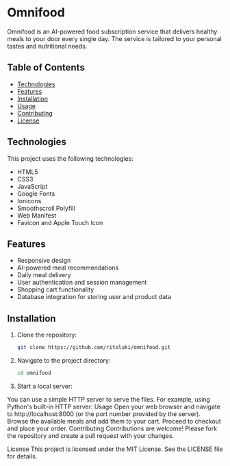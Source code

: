 # Omnifood

Omnifood is an AI-powered food subscription service that delivers healthy meals to your door every single day. The service is tailored to your personal tastes and nutritional needs.

## Table of Contents

- [Technologies](#technologies)
- [Features](#features)
- [Installation](#installation)
- [Usage](#usage)
- [Contributing](#contributing)
- [License](#license)

## Technologies

This project uses the following technologies:

- HTML5
- CSS3
- JavaScript
- Google Fonts
- Ionicons
- Smoothscroll Polyfill
- Web Manifest
- Favicon and Apple Touch Icon

## Features

- Responsive design
- AI-powered meal recommendations
- Daily meal delivery
- User authentication and session management
- Shopping cart functionality
- Database integration for storing user and product data

## Installation

1. Clone the repository:
   ```bash
   git clone https://github.com/ritoluki/omnifood.git
2. Navigate to the project directory:
   ```bash
   cd omnifood
3. Start a local server:

You can use a simple HTTP server to serve the files. For example, using Python's built-in HTTP server:
Usage
Open your web browser and navigate to http://localhost:8000 (or the port number provided by the server).
Browse the available meals and add them to your cart.
Proceed to checkout and place your order.
Contributing
Contributions are welcome! Please fork the repository and create a pull request with your changes.

License
This project is licensed under the MIT License. See the LICENSE file for details.

